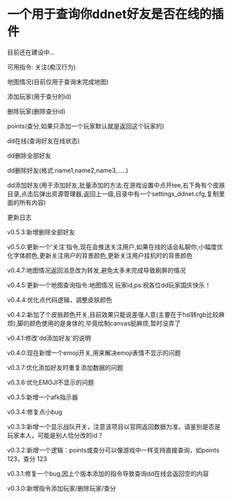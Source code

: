 # 一个用于查询你ddnet好友是否在线的插件
目前还在建设中...

可用指令:
关注(痴汉行为)

地图情况(目前仅用于查询未完成地图)

添加玩家(用于查分的id)

删除玩家(删除查分id)

points(查分,如果只添加一个玩家默认就是返回这个玩家的)

dd在线(查询好友在线状态)

dd删除全部好友

dd删除好友(格式:name1,name2,name3,.....)

dd添加好友(用于添加好友,批量添加的方法:在游戏设置中点开tee,右下角有个皮肤目录,点击后弹出资源管理器,返回上一级,目录中有一个settings_ddnet.cfg,复制里面的所有内容)


更新日志

v0.5.3:新增删除全部好友

v0.5.0:更新一个‘关注’指令,现在会推送关注用户,如果在线的话会私聊你;小幅度优化字体颜色,更新关注用户的背景颜色,更新关注用户挂机时的背景颜色

v0.4.7:地图情况返回消息改为转发,避免太多未完成导致刷屏的情况

v0.4.5:更新一个地图查询指令:地图情况 玩家id,ps:祝各位dd玩家国庆快乐！

v0.4.4:优化点代码逻辑，调整皮肤颜色

v0.4.2:新加了个皮肤颜色开关,目前效果只能说差强人意(主要在于hsl转rgb比较麻烦),脚的颜色使用的是身体的,毕竟绘制canvas挺麻烦,暂时没弄了

v0.4.1:修改'dd添加好友'的说明

v0.4.0:现在新增一个emoji开关,用来解决emoji表情不显示的问题

v0.3.7:优化添加好友时重复添加数据的问题

v0.3.6:优化EMOJI不显示的问题

v0.3.5:新增一个afk指示器

v0.3.4:修复点小bug

v0.3.3:新增一个显示战队开关，注意该项目以官网返回数据为准，请鉴别是否是玩家本人，可能是别人恰分改的id？

v0.3.2:新增一个逻辑：points或查分可以像游戏中一样支持直接查询，如points 123，查分 123

v0.3.1:修复一个bug,因上个版本添加的指令导致查询dd在线会返回空的内容

v0.3.0:新增指令添加玩家/删除玩家/查分